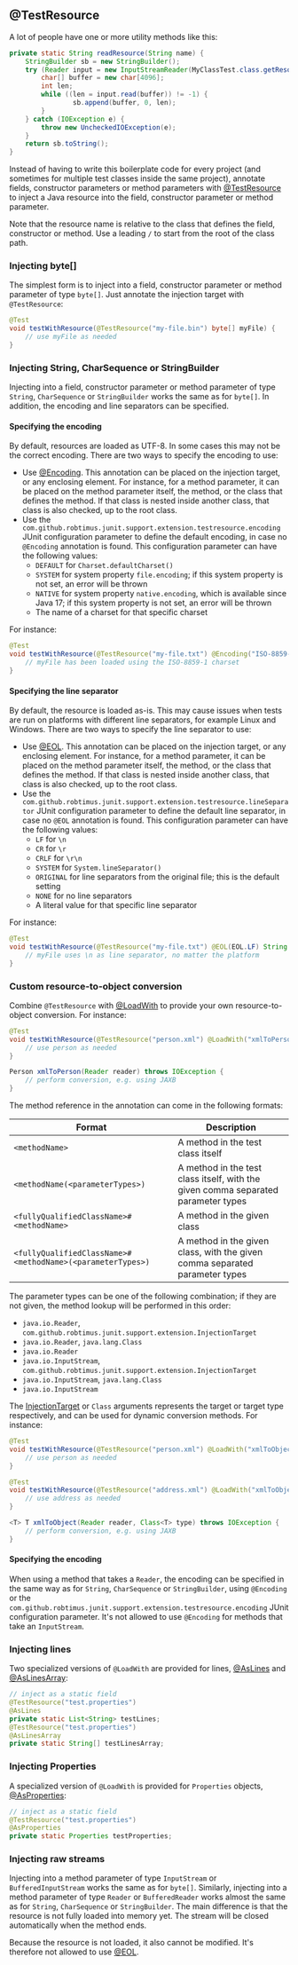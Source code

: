 <head>
  <title>@TestResource</title>
</head>

## @TestResource

A lot of people have one or more utility methods like this:

```java
private static String readResource(String name) {
    StringBuilder sb = new StringBuilder();
    try (Reader input = new InputStreamReader(MyClassTest.class.getResourceAsStream(name), StandardCharsets.UTF_8)) {
        char[] buffer = new char[4096];
        int len;
        while ((len = input.read(buffer)) != -1) {
                sb.append(buffer, 0, len);
        }
    } catch (IOException e) {
        throw new UncheckedIOException(e);
    }
    return sb.toString();
}
```

Instead of having to write this boilerplate code for every project (and sometimes for multiple test classes inside the same project), annotate fields, constructor parameters or method parameters with [@TestResource](../apidocs/com.github.robtimus.junit.support/com/github/robtimus/junit/support/extension/testresource/TestResource.html) to inject a Java resource into the field, constructor parameter or method parameter.

Note that the resource name is relative to the class that defines the field, constructor or method. Use a leading `/` to start from the root of the class path.

### Injecting byte[]

The simplest form is to inject into a field, constructor parameter or method parameter of type `byte[]`. Just annotate the injection target with `@TestResource`:

```java
@Test
void testWithResource(@TestResource("my-file.bin") byte[] myFile) {
    // use myFile as needed
}
```

### Injecting String, CharSequence or StringBuilder

Injecting into a field, constructor parameter or method parameter of type `String`, `CharSequence` or `StringBuilder` works the same as for `byte[]`. In addition, the encoding and line separators can be specified.

#### Specifying the encoding

By default, resources are loaded as UTF-8. In some cases this may not be the correct encoding. There are two ways to specify the encoding to use:

* Use [@Encoding](../apidocs/com.github.robtimus.junit.support/com/github/robtimus/junit/support/extension/testresource/Encoding.html). This annotation can be placed on the injection target, or any enclosing element. For instance, for a method parameter, it can be placed on the method parameter itself, the method, or the class that defines the method. If that class is nested inside another class, that class is also checked, up to the root class.
* Use the `com.github.robtimus.junit.support.extension.testresource.encoding` JUnit configuration parameter to define the default encoding, in case no `@Encoding` annotation is found. This configuration parameter can have the following values:
    * `DEFAULT` for `Charset.defaultCharset()`
    * `SYSTEM` for system property `file.encoding`; if this system property is not set, an error will be thrown
    * `NATIVE` for system property `native.encoding`, which is available since Java 17; if this system property is not set, an error will be thrown
    * The name of a charset for that specific charset

For instance:

```java
@Test
void testWithResource(@TestResource("my-file.txt") @Encoding("ISO-8859-1") String myFile) {
    // myFile has been loaded using the ISO-8859-1 charset
}
```


#### Specifying the line separator

By default, the resource is loaded as-is. This may cause issues when tests are run on platforms with different line separators, for example Linux and Windows. There are two ways to specify the line separator to use:

* Use [@EOL](../apidocs/com.github.robtimus.junit.support/com/github/robtimus/junit/support/extension/testresource/EOL.html). This annotation can be placed on the injection target, or any enclosing element. For instance, for a method parameter, it can be placed on the method parameter itself, the method, or the class that defines the method. If that class is nested inside another class, that class is also checked, up to the root class.
* Use the `com.github.robtimus.junit.support.extension.testresource.lineSeparator` JUnit configuration parameter to define the default line separator, in case no `@EOL` annotation is found. This configuration parameter can have the following values:
    * `LF` for `\n`
    * `CR` for `\r`
    * `CRLF` for `\r\n`
    * `SYSTEM` for `System.lineSeparator()`
    * `ORIGINAL` for line separators from the original file; this is the default setting
    * `NONE` for no line separators
    * A literal value for that specific line separator

For instance:

```java
@Test
void testWithResource(@TestResource("my-file.txt") @EOL(EOL.LF) String myFile) {
    // myFile uses \n as line separator, no matter the platform
}
```

### Custom resource-to-object conversion

Combine `@TestResource` with [@LoadWith](../apidocs/com.github.robtimus.junit.support/com/github/robtimus/junit/support/extension/testresource/LoadWith.html) to provide your own resource-to-object conversion. For instance:

```java
@Test
void testWithResource(@TestResource("person.xml") @LoadWith("xmlToPerson") Person person) {
    // use person as needed
}

Person xmlToPerson(Reader reader) throws IOException {
    // perform conversion, e.g. using JAXB
}
```

The method reference in the annotation can come in the following formats:

| Format                                                   | Description                                                                       |
|----------------------------------------------------------|-----------------------------------------------------------------------------------|
|`<methodName>`                                            | A method in the test class itself                                                 |
|`<methodName(<parameterTypes>)`                           | A method in the test class itself, with the given comma separated parameter types |
|`<fullyQualifiedClassName>#<methodName>`                  | A method in the given class                                                       |
|`<fullyQualifiedClassName>#<methodName>(<parameterTypes>)`| A method in the given class, with the given comma separated parameter types       |

The parameter types can be one of the following combination; if they are not given, the method lookup will be performed in this order:
* `java.io.Reader`, `com.github.robtimus.junit.support.extension.InjectionTarget`
* `java.io.Reader`, `java.lang.Class`
* `java.io.Reader`
* `java.io.InputStream`, `com.github.robtimus.junit.support.extension.InjectionTarget`
* `java.io.InputStream`, `java.lang.Class`
* `java.io.InputStream`

The [InjectionTarget](../apidocs/com.github.robtimus.junit.support/com/github/robtimus/junit/support/extension/InjectionTarget.html) or `Class` arguments represents the target or target type respectively, and can be used for dynamic conversion methods. For instance:

```java
@Test
void testWithResource(@TestResource("person.xml") @LoadWith("xmlToObject") Person person) {
    // use person as needed
}

@Test
void testWithResource(@TestResource("address.xml") @LoadWith("xmlToObject") Address address) {
    // use address as needed
}

<T> T xmlToObject(Reader reader, Class<T> type) throws IOException {
    // perform conversion, e.g. using JAXB
}
```


#### Specifying the encoding

When using a method that takes a `Reader`, the encoding can be specified in the same way as for `String`, `CharSequence` or `StringBuilder`, using `@Encoding` or the `com.github.robtimus.junit.support.extension.testresource.encoding` JUnit configuration parameter. It's not allowed to use `@Encoding` for methods that take an `InputStream`.

### Injecting lines

Two specialized versions of `@LoadWith` are provided for lines, [@AsLines](../apidocs/com.github.robtimus.junit.support/com/github/robtimus/junit/support/extension/testresource/AsLines.html) and [@AsLinesArray](../apidocs/com.github.robtimus.junit.support/com/github/robtimus/junit/support/extension/testresource/AsLinesArray.html):

```java
// inject as a static field
@TestResource("test.properties")
@AsLines
private static List<String> testLines;
@TestResource("test.properties")
@AsLinesArray
private static String[] testLinesArray;
```

### Injecting Properties

A specialized version of `@LoadWith` is provided for `Properties` objects, [@AsProperties](../apidocs/com.github.robtimus.junit.support/com/github/robtimus/junit/support/extension/testresource/AsProperties.html):

```java
// inject as a static field
@TestResource("test.properties")
@AsProperties
private static Properties testProperties;
```

### Injecting raw streams

Injecting into a method parameter of type `InputStream` or `BufferedInputStream` works the same as for `byte[]`. Similarly, injecting into a method parameter of type `Reader` or `BufferedReader` works almost the same as for `String`, `CharSequence` or `StringBuilder`. The main difference is that the resource is not fully loaded into memory yet. The stream will be closed automatically when the method ends.

Because the resource is not loaded, it also cannot be modified. It's therefore not allowed to use [@EOL](../apidocs/com.github.robtimus.junit.support/com/github/robtimus/junit/support/extension/testresource/EOL.html).
